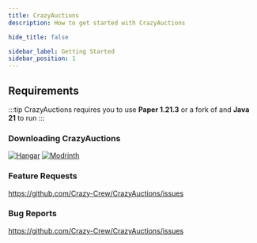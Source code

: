 ```yaml
---
title: CrazyAuctions
description: How to get started with CrazyAuctions

hide_title: false

sidebar_label: Getting Started
sidebar_position: 1
---
```

## Requirements
:::tip
CrazyAuctions requires you to use **Paper 1.21.3** or a fork of and **Java 21** to run
:::

### Downloading CrazyAuctions
[![Hangar](https://raw.githubusercontent.com/intergrav/devins-badges/v3/assets/cozy-minimal/available/hangar_64h.png)](https://hangar.papermc.io/CrazyCrew/CrazyAuctions)
[![Modrinth](https://raw.githubusercontent.com/intergrav/devins-badges/v3/assets/cozy-minimal/available/modrinth_64h.png)](https://modrinth.com/plugin/crazyauctions)

### Feature Requests
https://github.com/Crazy-Crew/CrazyAuctions/issues

### Bug Reports
https://github.com/Crazy-Crew/CrazyAuctions/issues